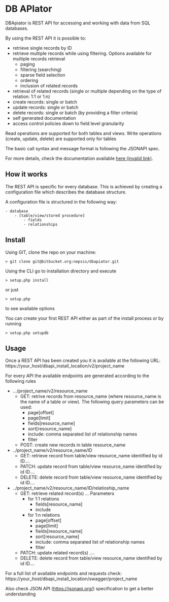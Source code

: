 # DB APIator

DBApiator is REST API for accessing and working with data from SQL databases.
 
By using the REST API it is possible to:
- retrieve single records by ID
- retrieve multiple records while using filtering. Options available for multiple records retrieval
  - paging
  - filtering (searching)
  - sparse field selection
  - ordering
  - inclusion of related records
- retrieval of related records (single or multiple depending on the type of relation: 1:1 or 1:n)
- create records: single or batch 
- update records: single or batch
- delete records: single or batch (by providing a filter criteria)
- self generated documentation
- access control policies down to field level granularity

Read operations are supported for both tables and views. Write operations (create, update, delete) are supported only for tables
  
The basic call syntax and message format is following the JSONAPI spec.   
   
For more details, check the documentation available [here (invalid link)](https://.....).
 
## How it works
The REST API is specific for every database. This is achieved by creating a configuration file which describes the database structure.

A configuration file is structured in the following way:

    - database 
        - [table/view/stored procedure]
            - fields
            - relationships
 

## Install
Using GIT, clone the repo on your machine:

    > git clone git@bitbucket.org:nepsis/dbapiator.git 

Using the CLI go to installation directory and execute
    
    > setup.php install

or just

    > setup.php
    
to see available options

You can create your first REST API either as part of the install process or by running

    > setup.php setupdb  
    
## Usage
Once a REST API has been created you it is available at the following URL:
https://your_host/dbapi_install_location/v2/project_name

For every API the available endpoints are generated according to the following rules
- .../project_name/v2/resource_name
    - GET: retrive records from resource_name (where resource_name is the name of a table or view). The following query parameters can be used:
        - page[offset]
        - page[limit]
        - fields[resource_name] 
        - sort[resource_name]
        - include: comma separated list of relationship names
        - filter 
    - POST: create new records in table resource_name
- ../project_name/v2/resource_name/ID
    - GET: retrieve record from table/view resource_name identified by id ID....
    - PATCH: update record from table/view resource_name identified by id ID....
    - DELETE: delete record from table/view resource_name identified by id ID....
- ../project_name/v2/resource_name/ID/relatioship_name
    - GET: retrieve related record(s) ... Parameters
        - for 1:1 relations
            - fields[resource_name]
            - include
        - for 1:n relations
             - page[offset]
             - page[limit]
             - fields[resource_name] 
             - sort[resource_name]
             - include: comma separated list of relationship names
             - filter
    - PATCH: update related record(s) ....
    - DELETE: delete record from table/view resource_name identified by id ID....

For a full list of available endpoints and requests check:
https://your_host/dbapi_install_location/swagger/project_name

Also check JSON API (https://jsonapi.org/) specification to get a better understanding 